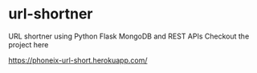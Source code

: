 # url-shortner
URL shortner using Python Flask MongoDB and REST APIs
Checkout the project here

https://phoneix-url-short.herokuapp.com/
